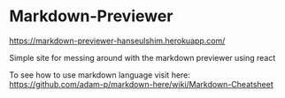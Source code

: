 # Markdown-Previewer

https://markdown-previewer-hanseulshim.herokuapp.com/

Simple site for messing around with the markdown previewer using react

To see how to use markdown language visit here:  
https://github.com/adam-p/markdown-here/wiki/Markdown-Cheatsheet
